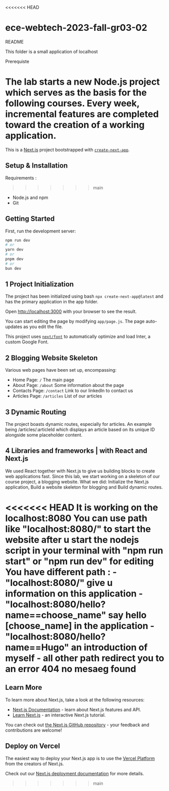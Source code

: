<<<<<<< HEAD
# ece-webtech-2023-fall-gr03-02

README

This folder is a small application of localhost

Prerequiste 

The lab starts a new Node.js project which serves as the basis for the following courses. Every week, incremental features are completed toward the creation of a working application.
=======
This is a [Next.js](https://nextjs.org/) project bootstrapped with [`create-next-app`](https://github.com/vercel/next.js/tree/canary/packages/create-next-app).

## Setup & Installation

Requirements :
>>>>>>> main

- Node.js and npm
- Git

## Getting Started

First, run the development server:

```bash
npm run dev
# or
yarn dev
# or
pnpm dev
# or
bun dev
```

## 1 Project Initialization

The project has been initialized using bash ```npx create-next-app@latest``` and has the primary application in the app folder.

Open [http://localhost:3000](http://localhost:3000) with your browser to see the result.

You can start editing the page by modifying `app/page.js`. The page auto-updates as you edit the file.

This project uses [`next/font`](https://nextjs.org/docs/basic-features/font-optimization) to automatically optimize and load Inter, a custom Google Font.

## 2 Blogging Website Skeleton

Various web pages have been set up, encompassing:
- Home Page: ```/``` The main page
- About Page: ```/about``` Some information about the page
- Contacts Page: ```/contact``` Link to our linkedIn to contact us
- Articles Page: ```/articles``` List of our articles

## 3 Dynamic Routing

The project boasts dynamic routes, especially for articles. An example being /articles/:articleId which displays an article based on its unique ID alongside some placeholder content.

## 4 Libraries and frameworks | with React and Next.js

We used React together with Next.js to give us building blocks to create web applications fast. Since this lab, we start working on a skeleton of our course project, a blogging website. What we did: Initialize the Next.js application, Build a website skeleton for blogging and Build dynamic routes.


<<<<<<< HEAD
It is working on the localhost:8080
You can use path like "localhost:8080/" to start the website after u start the nodejs script in your terminal with "npm run start" or "npm run dev" for editing
You have different path :
	- "localhost:8080/" give u information on this application
	- "localhost:8080/hello?name==choose_name" say hello [choose_name] in the application
	- "localhost:8080/hello?name==Hugo" an introduction of myself
	- all other path redirect you to an error 404 no mesaeg found
=======
## Learn More

To learn more about Next.js, take a look at the following resources:

- [Next.js Documentation](https://nextjs.org/docs) - learn about Next.js features and API.
- [Learn Next.js](https://nextjs.org/learn) - an interactive Next.js tutorial.

You can check out [the Next.js GitHub repository](https://github.com/vercel/next.js/) - your feedback and contributions are welcome!

## Deploy on Vercel

The easiest way to deploy your Next.js app is to use the [Vercel Platform](https://vercel.com/new?utm_medium=default-template&filter=next.js&utm_source=create-next-app&utm_campaign=create-next-app-readme) from the creators of Next.js.

Check out our [Next.js deployment documentation](https://nextjs.org/docs/deployment) for more details.
>>>>>>> main
